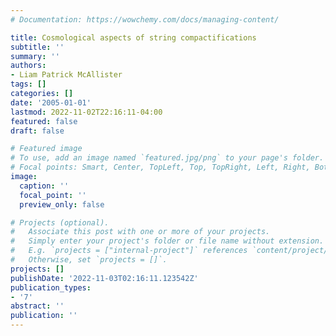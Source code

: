 ```yaml
---
# Documentation: https://wowchemy.com/docs/managing-content/

title: Cosmological aspects of string compactifications
subtitle: ''
summary: ''
authors:
- Liam Patrick McAllister
tags: []
categories: []
date: '2005-01-01'
lastmod: 2022-11-02T22:16:11-04:00
featured: false
draft: false

# Featured image
# To use, add an image named `featured.jpg/png` to your page's folder.
# Focal points: Smart, Center, TopLeft, Top, TopRight, Left, Right, BottomLeft, Bottom, BottomRight.
image:
  caption: ''
  focal_point: ''
  preview_only: false

# Projects (optional).
#   Associate this post with one or more of your projects.
#   Simply enter your project's folder or file name without extension.
#   E.g. `projects = ["internal-project"]` references `content/project/deep-learning/index.md`.
#   Otherwise, set `projects = []`.
projects: []
publishDate: '2022-11-03T02:16:11.123542Z'
publication_types:
- '7'
abstract: ''
publication: ''
---
```

